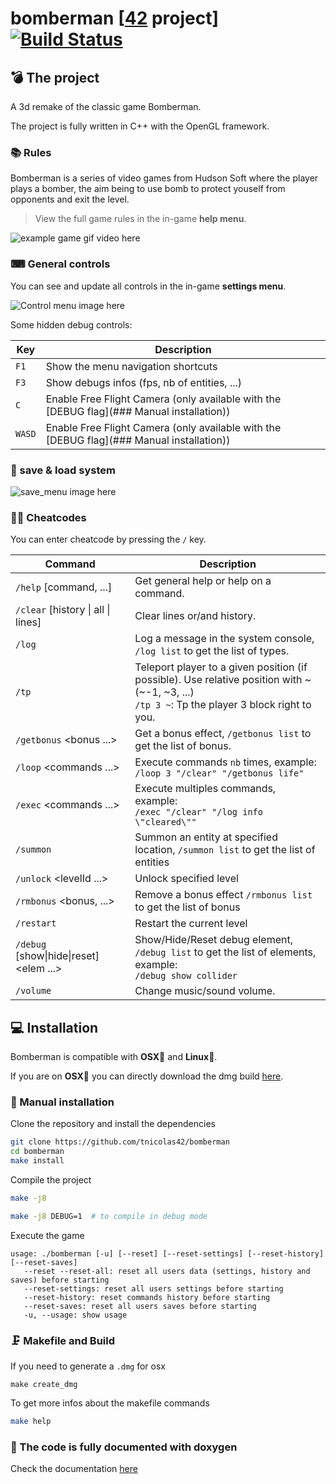 # bomberman [[42](https://www.42.fr/) project] [![Build Status](https://travis-ci.com/tnicolas42/bomberman.svg?branch=master)](https://travis-ci.com/tnicolas42/bomberman)

## 💣 The project

A 3d remake of the classic game Bomberman.

The project is fully written in C++ with the OpenGL framework.

### 📚 Rules

Bomberman is a series of video games from Hudson Soft where the player plays a bomber, the aim being to use bomb to protect youself from opponents and exit the level.

> View the full game rules in the in-game **help menu**.

![example game gif video here](/assets/GIFs/example.gif)

### ⌨ General controls

You can see and update all controls in the in-game **settings menu**.

![Control menu image here](/assets/GIFs/example.png)

Some hidden debug controls:

| Key  | Description |
| --- | --- |
| `F1` | Show the menu navigation shortcuts |
| `F3` | Show debugs infos (fps, nb of entities, ...) |
| `C` | Enable Free Flight Camera (only available with the [DEBUG flag](### Manual installation)) |
| `WASD` | Enable Free Flight Camera (only available with the [DEBUG flag](### Manual installation)) |

### 💾 save & load system

![save_menu image here](/assets/GIFs/example.png)

### 👩‍💻 Cheatcodes

You can enter cheatcode by pressing the `/` key.

| Command  | Description |
| --- | --- |
| `/help` [command, ...]  | Get general help or help on a command.  |
| `/clear` [history \| all \| lines]  | Clear lines or/and history.  |
| `/log` <type> <message>  | Log a message in the system console, `/log list` to get the list of types.  |
| `/tp` <x> <y>  | Teleport player to a given position (if possible). Use relative position with ~ (~-1, ~3, ...)<br>`/tp 3 ~`: Tp the player 3 block right to you.  |
| `/getbonus` <bonus ...>  | Get a bonus effect, `/getbonus list` to get the list of bonus.  |
| `/loop` <nb> <commands ...>  | Execute commands `nb` times, example:<br>`/loop 3 "/clear" "/getbonus life"`  |
| `/exec` <commands ...>  | Execute multiples commands, example:<br>`/exec "/clear" "/log info \"cleared\""`  |
| `/summon` <typename> <x> <y>  | Summon an entity at specified location, `/summon list` to get the list of entities   |
| `/unlock` <levelId ...>  | Unlock specified level  |
| `/rmbonus` <bonus, ...>  | Remove a bonus effect `/rmbonus list` to get the list of bonus  |
| `/restart`   | Restart the current level  |
| `/debug` [show\|hide\|reset] <elem ...>  | Show/Hide/Reset debug element, `/debug list` to get the list of elements, example:<br>`/debug show collider`  |
| `/volume` <type> <value>  | Change music/sound volume.  |

## 💻 Installation

Bomberman is compatible with **OSX🍎** and **Linux🐧**.

If you are on **OSX🍎** you can directly download the dmg build [here](/release/file.dmg).

### 👷 Manual installation

Clone the repository and install the dependencies
```bash
git clone https://github.com/tnicolas42/bomberman
cd bomberman
make install
```

Compile the project

```bash
make -j8
```

```bash
make -j8 DEBUG=1  # to compile in debug mode
```

Execute the game
 ```usage
usage: ./bomberman [-u] [--reset] [--reset-settings] [--reset-history] [--reset-saves]
	--reset --reset-all: reset all users data (settings, history and saves) before starting
	--reset-settings: reset all users settings before starting
	--reset-history: reset commands history before starting
	--reset-saves: reset all users saves before starting
	-u, --usage: show usage
```

### 🗜 Makefile and Build

If you need to generate a `.dmg` for osx
```
make create_dmg
```

To get more infos about the makefile commands
```bash
make help
```

### 📖 The code is fully documented with doxygen
Check the documentation [here](https://tnicolas42.github.io/bomberman)
